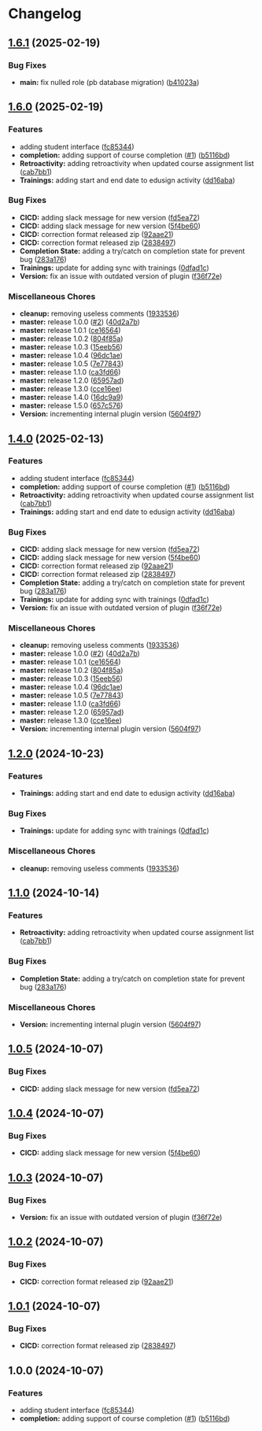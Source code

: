 # Changelog

## [1.6.1](https://github.com/Edusign/moodle-mod_edusign/compare/v1.6.0...v1.6.1) (2025-02-19)


### Bug Fixes

* **main:** fix nulled role (pb database migration) ([b41023a](https://github.com/Edusign/moodle-mod_edusign/commit/b41023ab40662e3554cb77fc8a661e70ff86ab84))

## [1.6.0](https://github.com/Edusign/moodle-mod_edusign/compare/v1.5.0...v1.6.0) (2025-02-19)


### Features

* adding student interface ([fc85344](https://github.com/Edusign/moodle-mod_edusign/commit/fc853448ba931a8ba7ab515fe0b18d2cfb77e84a))
* **completion:** adding support of course completion ([#1](https://github.com/Edusign/moodle-mod_edusign/issues/1)) ([b5116bd](https://github.com/Edusign/moodle-mod_edusign/commit/b5116bdc9c6e3ab9c2aa89a92104976ba1cfcc53))
* **Retroactivity:** adding retroactivity when updated course assignment list ([cab7bb1](https://github.com/Edusign/moodle-mod_edusign/commit/cab7bb130a74e0458525ba182c2341debaadaa73))
* **Trainings:** adding start and end date to edusign activity ([dd16aba](https://github.com/Edusign/moodle-mod_edusign/commit/dd16abaac023660c8527a4f7ce2f891e6d453594))


### Bug Fixes

* **CICD:** adding slack message for new version ([fd5ea72](https://github.com/Edusign/moodle-mod_edusign/commit/fd5ea72f70f70189f91e1643dae90555ebb23fdc))
* **CICD:** adding slack message for new version ([5f4be60](https://github.com/Edusign/moodle-mod_edusign/commit/5f4be60aa853563b89a8d799421b61d25cd070e6))
* **CICD:** correction format released zip ([92aae21](https://github.com/Edusign/moodle-mod_edusign/commit/92aae215aa90837fc9020e3de3c6667d2fde53a8))
* **CICD:** correction format released zip ([2838497](https://github.com/Edusign/moodle-mod_edusign/commit/2838497b23eb9549b47b2796bb3eb3f7db262d93))
* **Completion State:** adding a try/catch on completion state for prevent bug ([283a176](https://github.com/Edusign/moodle-mod_edusign/commit/283a176c3fade7696e7299d944b9820343192438))
* **Trainings:** update for adding sync with trainings ([0dfad1c](https://github.com/Edusign/moodle-mod_edusign/commit/0dfad1c9e110be8ac8a08c6bb5c75d2f678522d6))
* **Version:** fix an issue with outdated version of plugin ([f36f72e](https://github.com/Edusign/moodle-mod_edusign/commit/f36f72ea44af740406020fb58e98e84a71b0c17e))


### Miscellaneous Chores

* **cleanup:** removing useless comments ([1933536](https://github.com/Edusign/moodle-mod_edusign/commit/1933536899ed80f737b53b2c3570835ac6732ce2))
* **master:** release 1.0.0 ([#2](https://github.com/Edusign/moodle-mod_edusign/issues/2)) ([40d2a7b](https://github.com/Edusign/moodle-mod_edusign/commit/40d2a7b0c534882e5cc7beff6f0b351c4ebe5fa1))
* **master:** release 1.0.1 ([ce16564](https://github.com/Edusign/moodle-mod_edusign/commit/ce16564e39b48fdf2c7b037a5cb0babf39100153))
* **master:** release 1.0.2 ([804f85a](https://github.com/Edusign/moodle-mod_edusign/commit/804f85a8f9d9e0b780f725d280b46c5f837eb312))
* **master:** release 1.0.3 ([15eeb56](https://github.com/Edusign/moodle-mod_edusign/commit/15eeb5690a96ec81d4681e7e182c665cfde5c056))
* **master:** release 1.0.4 ([96dc1ae](https://github.com/Edusign/moodle-mod_edusign/commit/96dc1aeed09201f64d0a098cdce15724cd8365f0))
* **master:** release 1.0.5 ([7e77843](https://github.com/Edusign/moodle-mod_edusign/commit/7e778434c90e64b7974d9c439bb7909573c309d5))
* **master:** release 1.1.0 ([ca3fd66](https://github.com/Edusign/moodle-mod_edusign/commit/ca3fd6676d5ba3aba57608e5cf8c12d493d0b95a))
* **master:** release 1.2.0 ([65957ad](https://github.com/Edusign/moodle-mod_edusign/commit/65957ad24ed1235c589bb70b65edf7021000210f))
* **master:** release 1.3.0 ([cce16ee](https://github.com/Edusign/moodle-mod_edusign/commit/cce16ee0374d7c93c410cbb857d4119bc82d6a80))
* **master:** release 1.4.0 ([16dc9a9](https://github.com/Edusign/moodle-mod_edusign/commit/16dc9a9b5b19341f667c9bf8701e2a4a94bcd8be))
* **master:** release 1.5.0 ([657c576](https://github.com/Edusign/moodle-mod_edusign/commit/657c576dbc3991fab6a6bc54395d4b4dd18e2ea6))
* **Version:** incrementing internal plugin version ([5604f97](https://github.com/Edusign/moodle-mod_edusign/commit/5604f970432c527db546f0265f89f202177eef84))

## [1.4.0](https://github.com/Edusign/moodle-mod_edusign/compare/v1.3.0...v1.4.0) (2025-02-13)


### Features

* adding student interface ([fc85344](https://github.com/Edusign/moodle-mod_edusign/commit/fc853448ba931a8ba7ab515fe0b18d2cfb77e84a))
* **completion:** adding support of course completion ([#1](https://github.com/Edusign/moodle-mod_edusign/issues/1)) ([b5116bd](https://github.com/Edusign/moodle-mod_edusign/commit/b5116bdc9c6e3ab9c2aa89a92104976ba1cfcc53))
* **Retroactivity:** adding retroactivity when updated course assignment list ([cab7bb1](https://github.com/Edusign/moodle-mod_edusign/commit/cab7bb130a74e0458525ba182c2341debaadaa73))
* **Trainings:** adding start and end date to edusign activity ([dd16aba](https://github.com/Edusign/moodle-mod_edusign/commit/dd16abaac023660c8527a4f7ce2f891e6d453594))


### Bug Fixes

* **CICD:** adding slack message for new version ([fd5ea72](https://github.com/Edusign/moodle-mod_edusign/commit/fd5ea72f70f70189f91e1643dae90555ebb23fdc))
* **CICD:** adding slack message for new version ([5f4be60](https://github.com/Edusign/moodle-mod_edusign/commit/5f4be60aa853563b89a8d799421b61d25cd070e6))
* **CICD:** correction format released zip ([92aae21](https://github.com/Edusign/moodle-mod_edusign/commit/92aae215aa90837fc9020e3de3c6667d2fde53a8))
* **CICD:** correction format released zip ([2838497](https://github.com/Edusign/moodle-mod_edusign/commit/2838497b23eb9549b47b2796bb3eb3f7db262d93))
* **Completion State:** adding a try/catch on completion state for prevent bug ([283a176](https://github.com/Edusign/moodle-mod_edusign/commit/283a176c3fade7696e7299d944b9820343192438))
* **Trainings:** update for adding sync with trainings ([0dfad1c](https://github.com/Edusign/moodle-mod_edusign/commit/0dfad1c9e110be8ac8a08c6bb5c75d2f678522d6))
* **Version:** fix an issue with outdated version of plugin ([f36f72e](https://github.com/Edusign/moodle-mod_edusign/commit/f36f72ea44af740406020fb58e98e84a71b0c17e))


### Miscellaneous Chores

* **cleanup:** removing useless comments ([1933536](https://github.com/Edusign/moodle-mod_edusign/commit/1933536899ed80f737b53b2c3570835ac6732ce2))
* **master:** release 1.0.0 ([#2](https://github.com/Edusign/moodle-mod_edusign/issues/2)) ([40d2a7b](https://github.com/Edusign/moodle-mod_edusign/commit/40d2a7b0c534882e5cc7beff6f0b351c4ebe5fa1))
* **master:** release 1.0.1 ([ce16564](https://github.com/Edusign/moodle-mod_edusign/commit/ce16564e39b48fdf2c7b037a5cb0babf39100153))
* **master:** release 1.0.2 ([804f85a](https://github.com/Edusign/moodle-mod_edusign/commit/804f85a8f9d9e0b780f725d280b46c5f837eb312))
* **master:** release 1.0.3 ([15eeb56](https://github.com/Edusign/moodle-mod_edusign/commit/15eeb5690a96ec81d4681e7e182c665cfde5c056))
* **master:** release 1.0.4 ([96dc1ae](https://github.com/Edusign/moodle-mod_edusign/commit/96dc1aeed09201f64d0a098cdce15724cd8365f0))
* **master:** release 1.0.5 ([7e77843](https://github.com/Edusign/moodle-mod_edusign/commit/7e778434c90e64b7974d9c439bb7909573c309d5))
* **master:** release 1.1.0 ([ca3fd66](https://github.com/Edusign/moodle-mod_edusign/commit/ca3fd6676d5ba3aba57608e5cf8c12d493d0b95a))
* **master:** release 1.2.0 ([65957ad](https://github.com/Edusign/moodle-mod_edusign/commit/65957ad24ed1235c589bb70b65edf7021000210f))
* **master:** release 1.3.0 ([cce16ee](https://github.com/Edusign/moodle-mod_edusign/commit/cce16ee0374d7c93c410cbb857d4119bc82d6a80))
* **Version:** incrementing internal plugin version ([5604f97](https://github.com/Edusign/moodle-mod_edusign/commit/5604f970432c527db546f0265f89f202177eef84))

## [1.2.0](https://github.com/Edusign/moodle-mod_edusign/compare/v1.1.0...v1.2.0) (2024-10-23)


### Features

* **Trainings:** adding start and end date to edusign activity ([dd16aba](https://github.com/Edusign/moodle-mod_edusign/commit/dd16abaac023660c8527a4f7ce2f891e6d453594))


### Bug Fixes

* **Trainings:** update for adding sync with trainings ([0dfad1c](https://github.com/Edusign/moodle-mod_edusign/commit/0dfad1c9e110be8ac8a08c6bb5c75d2f678522d6))


### Miscellaneous Chores

* **cleanup:** removing useless comments ([1933536](https://github.com/Edusign/moodle-mod_edusign/commit/1933536899ed80f737b53b2c3570835ac6732ce2))

## [1.1.0](https://github.com/Edusign/moodle-mod_edusign/compare/v1.0.5...v1.1.0) (2024-10-14)


### Features

* **Retroactivity:** adding retroactivity when updated course assignment list ([cab7bb1](https://github.com/Edusign/moodle-mod_edusign/commit/cab7bb130a74e0458525ba182c2341debaadaa73))


### Bug Fixes

* **Completion State:** adding a try/catch on completion state for prevent bug ([283a176](https://github.com/Edusign/moodle-mod_edusign/commit/283a176c3fade7696e7299d944b9820343192438))


### Miscellaneous Chores

* **Version:** incrementing internal plugin version ([5604f97](https://github.com/Edusign/moodle-mod_edusign/commit/5604f970432c527db546f0265f89f202177eef84))

## [1.0.5](https://github.com/Edusign/moodle-mod_edusign/compare/v1.0.4...v1.0.5) (2024-10-07)


### Bug Fixes

* **CICD:** adding slack message for new version ([fd5ea72](https://github.com/Edusign/moodle-mod_edusign/commit/fd5ea72f70f70189f91e1643dae90555ebb23fdc))

## [1.0.4](https://github.com/Edusign/moodle-mod_edusign/compare/v1.0.3...v1.0.4) (2024-10-07)


### Bug Fixes

* **CICD:** adding slack message for new version ([5f4be60](https://github.com/Edusign/moodle-mod_edusign/commit/5f4be60aa853563b89a8d799421b61d25cd070e6))

## [1.0.3](https://github.com/Edusign/moodle-mod_edusign/compare/v1.0.2...v1.0.3) (2024-10-07)


### Bug Fixes

* **Version:** fix an issue with outdated version of plugin ([f36f72e](https://github.com/Edusign/moodle-mod_edusign/commit/f36f72ea44af740406020fb58e98e84a71b0c17e))

## [1.0.2](https://github.com/Edusign/moodle-mod_edusign/compare/v1.0.1...v1.0.2) (2024-10-07)


### Bug Fixes

* **CICD:** correction format released zip ([92aae21](https://github.com/Edusign/moodle-mod_edusign/commit/92aae215aa90837fc9020e3de3c6667d2fde53a8))

## [1.0.1](https://github.com/Edusign/moodle-mod_edusign/compare/v1.0.0...v1.0.1) (2024-10-07)


### Bug Fixes

* **CICD:** correction format released zip ([2838497](https://github.com/Edusign/moodle-mod_edusign/commit/2838497b23eb9549b47b2796bb3eb3f7db262d93))

## 1.0.0 (2024-10-07)


### Features

* adding student interface ([fc85344](https://github.com/Edusign/moodle-mod_edusign/commit/fc853448ba931a8ba7ab515fe0b18d2cfb77e84a))
* **completion:** adding support of course completion ([#1](https://github.com/Edusign/moodle-mod_edusign/issues/1)) ([b5116bd](https://github.com/Edusign/moodle-mod_edusign/commit/b5116bdc9c6e3ab9c2aa89a92104976ba1cfcc53))
